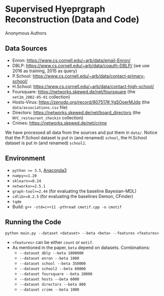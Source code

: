 # Supervised Hyeprgraph Reconstruction (Data and Code)
Anonymous Authors

## Data Sources
* Enron: https://www.cs.cornell.edu/~arb/data/email-Enron/
* DBLP: https://www.cs.cornell.edu/~arb/data/coauth-DBLP/ (we use 2016 as training, 2015 as query)
* P.School: https://www.cs.cornell.edu/~arb/data/contact-primary-school/
* H.School: https://www.cs.cornell.edu/~arb/data/contact-high-school/
* Foursquare: https://networks.skewed.de/net/foursquare (the `net2m_2002-05-01` collection)
* Hosts-Virus: https://zenodo.org/record/807517#.YgSOoerMJdg (the `data/associations.csv` file)
* Directors: https://networks.skewed.de/net/board_directors (the `NYC_restaurant_checkin` collection)
* Crimes: https://networks.skewed.de/net/crime 

We have processed all data from the sources and put them in `data/`. Notice that the P.School dataset is put in (and renamed) `school`, the H.School dataset is put in (and renamed) `school2`.

## Environment
* `python >= 3.5`, [Anaconda3](https://www.anaconda.com/)
* `numpy>=1.20`
* `sklearn>=0.24`
* `networkx>=2.5.1`
* `graph-tool>=2.44` (for evaluating the baseline Bayesian-MDL)
* `cdlib>=0.2.5`  (for evaluating the baselines Demon, CFinder)
* `tqdm`
* Build:
`g++ -std=c++11 -pthread cmotif.cpp -o cmotif`

## Running the Code
`python main.py --dataset <dataset> --beta <beta> --features <features>`

* `<features>` can be either `count` or `motif`.
* As mentioned in the paper, `beta` depend on datasets. Combinations:
    * `--dataset dblp --beta 1000000`
    * `--dataset enron --beta 1000`
    *  `--dataset school --beta 350000`
    * `--dataset school2 --beta 60000`
    *  `--dataset foursquare --beta 20000`
    * `--dataset hosts --beta 6000`
    *  `--dataset directors --beta 800`
    * `--dataset crime --beta 1000`


